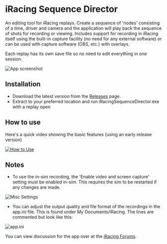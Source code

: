# iRacing Sequence Director

An editing tool for iRacing replays. Create a sequence of 'nodes' consisting of a time, driver and camera and the application will play back the sequence of shots for recording or viewing. Includes support for recording in iRacing itself using the built-in capture facility (no need for any external software) or can be used with capture software (OBS, etc.) with overlays.

Each replay has its own save file so no need to edit everything in one session.

![App screenshot](https://i.ibb.co/Cz2zW4t/Main.png)

## Installation

- Download the latest version from the [Releases](https://github.com/GetUpKidAK/iRacingSequenceDirector/releases) page. 
- Extract to your preferred location and run iRacingSequenceDirector.exe with a replay open

## How to use

Here's a quick video showing the basic features (using an early release version)

[![How to Use](http://img.youtube.com/vi/7DBsk7VQ1dU/0.jpg)](https://www.youtube.com/watch?v=7DBsk7VQ1dU)

## Notes

- To use the in-sim recording, the 'Enable video and screen capture' setting must be enabled in-sim.
This requires the sim to be restarted if any changes are made.

![Misc Settings](https://i.ibb.co/Rppt27d/Misc-Settings.jpg)

- You can adjust the output quality and file format of the recordings in the app.ini file.
This is found under My Documents/iRacing. The lines are commented but look like this:

![app.ini](https://i.ibb.co/92cbP7M/appIni.png)

You can view discussion for the app over at the [iRacing Forums](https://forums.iracing.com/discussion/605/iracing-sequence-director-editing-tool-for-replays).
